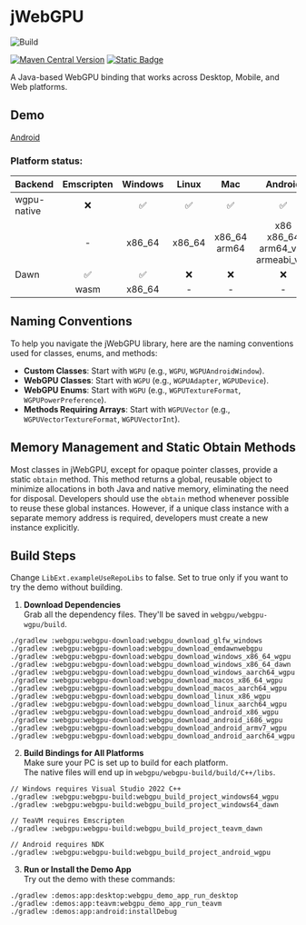 # jWebGPU

![Build](https://github.com/xpenatan/jWebGPU/actions/workflows/snapshot.yml/badge.svg)

[![Maven Central Version](https://img.shields.io/maven-central/v/com.github.xpenatan.jWebGPU/webgpu-core)](https://central.sonatype.com/namespace/com.github.xpenatan.jWebGPU)
[![Static Badge](https://img.shields.io/badge/snapshot---SNAPSHOT-red)](https://central.sonatype.com/service/rest/repository/browse/maven-snapshots/com/github/xpenatan/jWebGPU/)

A Java-based WebGPU binding that works across Desktop, Mobile, and Web platforms.

## Demo
[Android](https://play.google.com/store/apps/details?id=com.github.xpenatan.webgpu.demo)

### Platform status:

| Backend     | Emscripten | Windows | Linux  |       Mac       |                  Android                  | iOS  |
|:------------|:----------:|:-------:|:------:|:---------------:|:-----------------------------------------:|:----:|
| wgpu-native |     ❌      |    ✅    |   ✅    |        ✅        |                     ✅                     |  ❌   |
|             |     -      |   x86_64   | x86_64 | x86_64<br>arm64 | x86<br>x86_64<br>arm64_v8a<br>armeabi_v7a | TODO |
| Dawn        |     ✅      |    ✅    |   ❌    |        ❌        |                     ❌                     |  ❌   |
|             |    wasm    |  x86_64 |   -    |        -        |                     -                     |  -   |

## Naming Conventions
To help you navigate the jWebGPU library, here are the naming conventions used for classes, enums, and methods:

- **Custom Classes**: Start with `WGPU` (e.g., `WGPU`, `WGPUAndroidWindow`).
- **WebGPU Classes**: Start with `WGPU` (e.g., `WGPUAdapter`, `WGPUDevice`).
- **WebGPU Enums**: Start with `WGPU` (e.g., `WGPUTextureFormat`, `WGPUPowerPreference`).
- **Methods Requiring Arrays**: Start with `WGPUVector` (e.g., `WGPUVectorTextureFormat`, `WGPUVectorInt`).

## Memory Management and Static Obtain Methods
Most classes in jWebGPU, except for opaque pointer classes, provide a static `obtain` method. 
This method returns a global, reusable object to minimize allocations in both Java and native memory, eliminating the need for disposal. 
Developers should use the `obtain` method whenever possible to reuse these global instances. However, if a unique class instance with a separate memory address is required, developers must create a new instance explicitly.

## Build Steps

Change `LibExt.exampleUseRepoLibs` to false. Set to true only if you want to try the demo without building.

1) **Download Dependencies**  
   Grab all the dependency files. They'll be saved in `webgpu/webgpu-wgpu/build`.
```
./gradlew :webgpu:webgpu-download:webgpu_download_glfw_windows
./gradlew :webgpu:webgpu-download:webgpu_download_emdawnwebgpu
./gradlew :webgpu:webgpu-download:webgpu_download_windows_x86_64_wgpu
./gradlew :webgpu:webgpu-download:webgpu_download_windows_x86_64_dawn
./gradlew :webgpu:webgpu-download:webgpu_download_windows_aarch64_wgpu
./gradlew :webgpu:webgpu-download:webgpu_download_macos_x86_64_wgpu
./gradlew :webgpu:webgpu-download:webgpu_download_macos_aarch64_wgpu
./gradlew :webgpu:webgpu-download:webgpu_download_linux_x86_wgpu
./gradlew :webgpu:webgpu-download:webgpu_download_linux_aarch64_wgpu
./gradlew :webgpu:webgpu-download:webgpu_download_android_x86_wgpu
./gradlew :webgpu:webgpu-download:webgpu_download_android_i686_wgpu
./gradlew :webgpu:webgpu-download:webgpu_download_android_armv7_wgpu
./gradlew :webgpu:webgpu-download:webgpu_download_android_aarch64_wgpu
```

2) **Build Bindings for All Platforms**  
   Make sure your PC is set up to build for each platform.  
   The native files will end up in `webgpu/webgpu-build/build/C++/libs`.
```
// Windows requires Visual Studio 2022 C++
./gradlew :webgpu:webgpu-build:webgpu_build_project_windows64_wgpu
./gradlew :webgpu:webgpu-build:webgpu_build_project_windows64_dawn

// TeaVM requires Emscripten
./gradlew :webgpu:webgpu-build:webgpu_build_project_teavm_dawn

// Android requires NDK
./gradlew :webgpu:webgpu-build:webgpu_build_project_android_wgpu
```

3) **Run or Install the Demo App**  
   Try out the demo with these commands:
```
./gradlew :demos:app:desktop:webgpu_demo_app_run_desktop
./gradlew :demos:app:teavm:webgpu_demo_app_run_teavm
./gradlew :demos:app:android:installDebug
```
